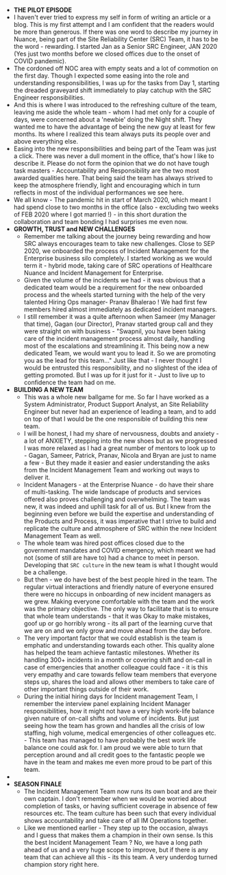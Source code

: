 - **THE PILOT EPISODE**
- I haven't ever tried to express my self in form of writing an article or a blog. This is my first attempt and I am confident that the readers would be more than generous.
  If there was one word to describe my journey in Nuance, being part of the Site Reliability Center (SRC) Team, it has to be the word - rewarding. I started Jan as a Senior SRC Engineer, JAN 2020 (Yes just two months before we closed offices due to the onset of COVID pandemic).
- The cordoned off NOC area with empty seats and a lot of commotion on the first day. 
  Though I expected some easing into the role and understanding responsibilities, I was up for the tasks from Day 1, starting the dreaded graveyard shift immediately to play catchup with the SRC Engineer responsibilities.
- And this is where I was introduced to the refreshing culture of the team, leaving me aside the whole team - whom I had met only for a couple of days, were concerned about a 'newbie' doing the Night shift. They wanted me to have the advantage of being the new guy at least for few months. Its where I realized this team always puts its people over and above everything else.
- Easing into the new responsibilities and being part of the Team was just a click. There was never a dull moment in the office, that's how I like to describe it. Please do not form the opinion that we do not have tough task masters - Accountability and Responsibility are the two most awarded qualities here. That being said the team has always strived to keep the atmosphere friendly, light and encouraging which in turn reflects in most of the individual performances we see here.
- We all know - The pandemic hit in start of March 2020, which meant I had spend close to two months in the office (also - excluding two weeks of FEB 2020 where I got married !) - in this short duration the collaboration and team bonding I had surprises me even now.
- **GROWTH, TRUST and NEW CHALLENGES**
	- Remember me talking about the journey being rewarding and how SRC always encourages team to take new challenges. Close to SEP 2020, we onboarded the process of Incident Management for the Enterprise business silo completely. I started working as we would term it - hybrid mode, taking care of SRC operations of Healthcare Nuance and Incident Management for Enterprise.
	- Given the volume of the incidents we had - it was obvious that a dedicated team would be a requirement for the new onboarded process and the wheels started turning with the help of the very talented Hiring Ops manager- Pranav Bhalerao ! We had first few members hired almost immediately as dedicated incident managers.
	- I still remember it was a quite afternoon when Sameer (my Manager that time), Gagan (our Director), Pranav started group call and they were straight on with business - "Swapnil, you have been taking care of the incident management process almost daily, handling most of the escalations and streamlining it. This being now a new dedicated Team, we would want you to lead it. So we are promoting you as the lead for this team..." Just like that - I never thought I would be entrusted this responsibility, and no slightest of the idea of getting promoted. But I was up for it just for it - Just to live up to confidence the team had on me.
- **BUILDING A NEW TEAM**
	- This was a whole new ballgame for me. So far I have worked as a System Administrator, Product Support Analyst, an Site Reliability Engineer but never had an experience of leading a team, and to add on top of that I would be the one responsible of building this new team.
	- I will be honest, I had my share of nervousness, doubts and anxiety - a lot of ANXIETY, stepping into the new shoes but as we progressed I was more relaxed as I had a great number of mentors to look up to  - Gagan, Sameer, Patrick, Pranav, Nicola and Bryan are just to name a few - But they made it easier and easier understanding the asks from the Incident Management Team and working out ways to deliver it.
	- Incident Managers - at the Enterprise Nuance  - do have their share of multi-tasking. The wide landscape of products and services offered also proves challenging and overwhelming. The team was new, it was indeed and uphill task for all of us. But I knew from the beginning even before we build the expertise and understanding of the Products and Process, it was imperative that I strive to build and replicate the culture and atmosphere of SRC within the new Incident Management Team as well.
	- The whole team was hired post offices closed due to the government mandates and COVID emergency, which meant we had not (some of still are have to) had a chance to meet in person. Developing that `SRC culture` in the  new team is what I thought would be a challenge.
	- But then - we do have best of the best people hired in the team. The regular virtual interactions and friendly nature of everyone ensured there were no hiccups in onboarding of new incident managers as we grew. Making everyone comfortable with the team and the work was the primary objective. The only way to facilitate that is to ensure that whole team understands - that it was Okay to make mistakes, goof up or go horribly wrong - its all part of the learning curve that we are on and we only grow and move ahead from the day before.
	- The very important factor that we could establish is the team is emphatic and understanding towards each other. This quality alone has helped the team achieve fantastic milestones. Whether its handling 300+ incidents in a month or covering shift and on-call in case of emergencies that another colleague could face - it is this very empathy and care towards fellow team members that everyone steps up, shares the load and allows other members to take care of other important things outside of their work.
	- During the initial hiring days for Incident management Team,  I remember the interview panel explaining Incident Manager responsibilities, how it might not have a very high work-life balance given nature of on-call shifts and volume of incidents. But just seeing how the team has grown and handles all the crisis of low staffing, high volume, medical emergencies of other colleagues etc. - This team has managed to have probably the best work life balance one could ask for. I am proud we were able to turn that perception around and all credit goes to the fantastic people we have in the team and makes me even more proud to be part of this team.
-
- **SEASON FINALE**
	- The Incident Management Team now runs its own boat and are their own captain. I don't remember when we would be worried about completion of tasks, or having sufficient coverage in absence of few resources etc. The team culture has been such that every individual shows accountability and take care of all IM Operations together.
	- Like we mentioned earlier - They step up to the occasion, always and I guess that makes them a champion in their own sense. Is this the best Incident Management Team ? No, we have a long path ahead of us and a very huge scope to improve, but if there is any team that can achieve all this - its this team. A very underdog turned champion story right here.